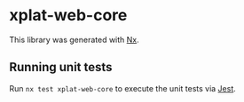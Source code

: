 # xplat-web-core

This library was generated with [Nx](https://nx.dev).

## Running unit tests

Run `nx test xplat-web-core` to execute the unit tests via [Jest](https://jestjs.io).
